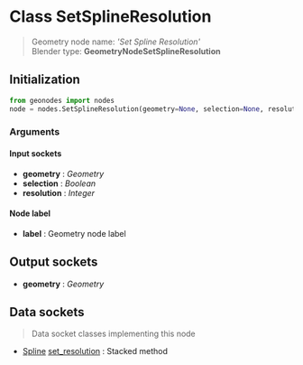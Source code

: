 
# Class SetSplineResolution

> Geometry node name: _'Set Spline Resolution'_<br>Blender type:  **GeometryNodeSetSplineResolution**

## Initialization


```python
from geonodes import nodes
node = nodes.SetSplineResolution(geometry=None, selection=None, resolution=None, label=None)
```


### Arguments


#### Input sockets



- **geometry** : _Geometry_
- **selection** : _Boolean_
- **resolution** : _Integer_



#### Node label



- **label** : Geometry node label



## Output sockets



- **geometry** : _Geometry_



## Data sockets

> Data socket classes implementing this node


- [Spline](./sockets/Spline.md) [set_resolution](./sockets/Spline.md#set_resolution) : Stacked method


